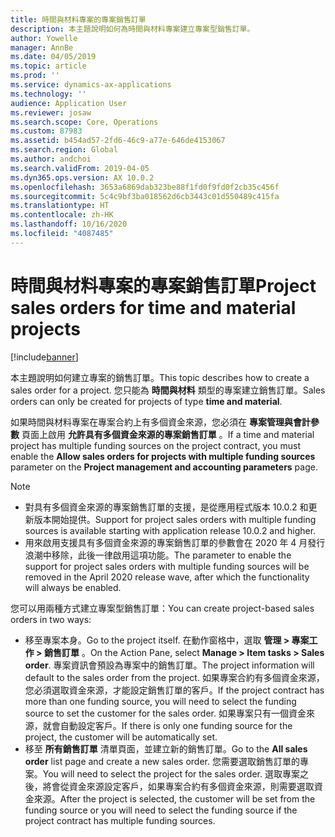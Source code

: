 ```yaml
---
title: 時間與材料專案的專案銷售訂單
description: 本主題說明如何為時間與材料專案建立專案型銷售訂單。
author: Yowelle
manager: AnnBe
ms.date: 04/05/2019
ms.topic: article
ms.prod: ''
ms.service: dynamics-ax-applications
ms.technology: ''
audience: Application User
ms.reviewer: josaw
ms.search.scope: Core, Operations
ms.custom: 87983
ms.assetid: b454ad57-2fd6-46c9-a77e-646de4153067
ms.search.region: Global
ms.author: andchoi
ms.search.validFrom: 2019-04-05
ms.dyn365.ops.version: AX 10.0.2
ms.openlocfilehash: 3653a6869dab323be88f1fd0f9fd0f2cb35c456f
ms.sourcegitcommit: 5c4c9bf3ba018562d6cb3443c01d550489c415fa
ms.translationtype: HT
ms.contentlocale: zh-HK
ms.lasthandoff: 10/16/2020
ms.locfileid: "4087485"
---
```

# <a name="project-sales-orders-for-time-and-material-projects"></a><span data-ttu-id="dbfc1-103">時間與材料專案的專案銷售訂單</span><span class="sxs-lookup"><span data-stu-id="dbfc1-103">Project sales orders for time and material projects</span></span>

[!include[banner](../includes/banner.md)]

<span data-ttu-id="dbfc1-104">本主題說明如何建立專案的銷售訂單。</span><span class="sxs-lookup"><span data-stu-id="dbfc1-104">This topic describes how to create a sales order for a project.</span></span> <span data-ttu-id="dbfc1-105">您只能為 **時間與材料** 類型的專案建立銷售訂單。</span><span class="sxs-lookup"><span data-stu-id="dbfc1-105">Sales orders can only be created for projects of type **time and material**.</span></span>

<span data-ttu-id="dbfc1-106">如果時間與材料專案在專案合約上有多個資金來源，您必須在 **專案管理與會計參數** 頁面上啟用 **允許具有多個資金來源的專案銷售訂單** 。</span><span class="sxs-lookup"><span data-stu-id="dbfc1-106">If a time and material project has multiple funding sources on the project contract, you must enable the **Allow sales orders for projects with multiple funding sources** parameter on the **Project management and accounting parameters** page.</span></span> 

> [!NOTE]
> - <span data-ttu-id="dbfc1-107">對具有多個資金來源的專案銷售訂單的支援，是從應用程式版本 10.0.2 和更新版本開始提供。</span><span class="sxs-lookup"><span data-stu-id="dbfc1-107">Support for project sales orders with multiple funding sources is available starting with application release 10.0.2 and higher.</span></span>
> - <span data-ttu-id="dbfc1-108">用來啟用支援具有多個資金來源的專案銷售訂單的參數會在 2020 年 4 月發行浪潮中移除，此後一律啟用這項功能。</span><span class="sxs-lookup"><span data-stu-id="dbfc1-108">The parameter to enable the support for project sales orders with multiple funding sources will be removed in the April 2020 release wave, after which the functionality will always be enabled.</span></span>

<span data-ttu-id="dbfc1-109">您可以用兩種方式建立專案型銷售訂單：</span><span class="sxs-lookup"><span data-stu-id="dbfc1-109">You can create project-based sales orders in two ways:</span></span>

- <span data-ttu-id="dbfc1-110">移至專案本身。</span><span class="sxs-lookup"><span data-stu-id="dbfc1-110">Go to the project itself.</span></span> <span data-ttu-id="dbfc1-111">在動作窗格中，選取 **管理 > 專案工作 > 銷售訂單** 。</span><span class="sxs-lookup"><span data-stu-id="dbfc1-111">On the Action Pane, select **Manage > Item tasks > Sales order**.</span></span> <span data-ttu-id="dbfc1-112">專案資訊會預設為專案中的銷售訂單。</span><span class="sxs-lookup"><span data-stu-id="dbfc1-112">The project information will default to the sales order from the project.</span></span> <span data-ttu-id="dbfc1-113">如果專案合約有多個資金來源，您必須選取資金來源，才能設定銷售訂單的客戶。</span><span class="sxs-lookup"><span data-stu-id="dbfc1-113">If the project contract has more than one funding source, you will need to select the funding source to set the customer for the sales order.</span></span> <span data-ttu-id="dbfc1-114">如果專案只有一個資金來源，就會自動設定客戶。</span><span class="sxs-lookup"><span data-stu-id="dbfc1-114">If there is only one funding source for the project, the customer will be automatically set.</span></span>
- <span data-ttu-id="dbfc1-115">移至 **所有銷售訂單** 清單頁面，並建立新的銷售訂單。</span><span class="sxs-lookup"><span data-stu-id="dbfc1-115">Go to the **All sales order** list page and create a new sales order.</span></span> <span data-ttu-id="dbfc1-116">您需要選取銷售訂單的專案。</span><span class="sxs-lookup"><span data-stu-id="dbfc1-116">You will need to select the project for the sales order.</span></span> <span data-ttu-id="dbfc1-117">選取專案之後，將會從資金來源設定客戶，如果專案合約有多個資金來源，則需要選取資金來源。</span><span class="sxs-lookup"><span data-stu-id="dbfc1-117">After the project is selected, the customer will be set from the funding source or you will need to select the funding source if the project contract has multiple funding sources.</span></span>


